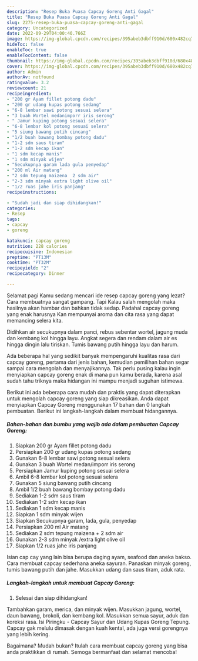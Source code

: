 ```yaml
---
description: "Resep Buka Puasa Capcay Goreng Anti Gagal"
title: "Resep Buka Puasa Capcay Goreng Anti Gagal"
slug: 2275-resep-buka-puasa-capcay-goreng-anti-gagal
category: Uncategorized
date: 2022-09-29T04:00:40.766Z
image: https://img-global.cpcdn.com/recipes/395abeb3dbff910d/680x482cq70/capcay-goreng-foto-resep-utama.jpg
hideToc: false
enableToc: true
enableTocContent: false
thumbnail: https://img-global.cpcdn.com/recipes/395abeb3dbff910d/680x482cq70/capcay-goreng-foto-resep-utama.jpg
cover: https://img-global.cpcdn.com/recipes/395abeb3dbff910d/680x482cq70/capcay-goreng-foto-resep-utama.jpg
author: Admin
authorAv: notfound
ratingvalue: 3.2
reviewcount: 21
recipeingredient:
- "200 gr Ayam fillet potong dadu"
- "200 gr udang kupas potong sedang"
- "6-8 lembar sawi potong sesuai selera"
- "3 buah Wortel medanimporr iris serong"
- " Jamur kuping potong sesuai selera"
- "6-8 lembar kol potong sesuai selera"
- "5 siung bawang putih cincang"
- "1/2 buah bawang bombay potong dadu"
- "1-2 sdm saus tiram"
- "1-2 sdm kecap ikan"
- "1 sdm kecap manis"
- "1 sdm minyak wijen"
- "Secukupnya garam lada gula penyedap"
- "200 ml Air matang"
- "2 sdm tepung maizena  2 sdm air"
- "2-3 sdm minyak extra light olive oil"
- "1/2 ruas jahe iris panjang"
recipeinstructions:

- "Sudah jadi dan siap dihidangkan!"
categories:
- Resep
tags:
- capcay
- goreng

katakunci: capcay goreng 
nutrition: 228 calories
recipecuisine: Indonesian
preptime: "PT13M"
cooktime: "PT32M"
recipeyield: "2"
recipecategory: Dinner

---
```



Selamat pagi Kamu sedang mencari ide resep capcay goreng yang lezat? Cara membuatnya sangat gampang. Tapi Kalau salah mengolah maka hasilnya akan hambar dan bahkan tidak sedap. Padahal capcay goreng yang enak harusnya Kan mempunyai aroma dan cita rasa yang dapat memancing selera kita.


Didihkan air secukupnya dalam panci, rebus sebentar wortel, jagung muda dan kembang kol hingga layu. Angkat segera dan rendam dalam air es hingga dingin lalu tiriskan. Tumis bawang putih hingga layu dan harum.

Ada beberapa hal yang sedikit banyak mempengaruhi kualitas rasa dari capcay goreng, pertama dari jenis bahan, kemudian pemilihan bahan segar sampai cara mengolah dan menyajikannya. Tak perlu pusing kalau ingin menyiapkan capcay goreng enak di mana pun kamu berada, karena asal sudah tahu triknya maka hidangan ini mampu menjadi suguhan istimewa.


Berikut ini ada beberapa cara mudah dan praktis yang dapat diterapkan untuk mengolah capcay goreng yang siap dikreasikan. Anda dapat menyiapkan Capcay Goreng menggunakan 17 bahan dan 0 langkah pembuatan. Berikut ini langkah-langkah dalam membuat hidangannya.

<!--inarticleads1-->

##### Bahan-bahan dan bumbu yang wajib ada dalam pembuatan Capcay Goreng:

1. Siapkan 200 gr Ayam fillet potong dadu
1. Persiapkan 200 gr udang kupas potong sedang
1. Gunakan 6-8 lembar sawi potong sesuai selera
1. Gunakan 3 buah Wortel medan/imporr iris serong
1. Persiapkan  Jamur kuping potong sesuai selera
1. Ambil 6-8 lembar kol potong sesuai selera
1. Gunakan 5 siung bawang putih cincang
1. Ambil 1/2 buah bawang bombay potong dadu
1. Sediakan 1-2 sdm saus tiram
1. Sediakan 1-2 sdm kecap ikan
1. Sediakan 1 sdm kecap manis
1. Siapkan 1 sdm minyak wijen
1. Siapkan Secukupnya garam, lada, gula, penyedap
1. Persiapkan 200 ml Air matang
1. Sediakan 2 sdm tepung maizena + 2 sdm air
1. Gunakan 2-3 sdm minyak /extra light olive oil
1. Siapkan 1/2 ruas jahe iris panjang


Isian cap cay yang lain bisa berupa daging ayam, seafood dan aneka bakso. Cara membuat capcay sederhana aneka sayuran. Panaskan minyak goreng, tumis bawang putih dan jahe. Masukkan udang dan saus tiram, aduk rata. 

<!--inarticleads2-->

##### Langkah-langkah untuk membuat Capcay Goreng:


1. Selesai dan siap dihidangkan!

Tambahkan garam, merica, dan minyak wijen. Masukkan jagung, wortel, daun bawang, brokoli, dan kembang kol. Masukkan semua sayur, aduk dan koreksi rasa. Isi Piringku - Capcay Sayur dan Udang Kupas Goreng Tepung. Capcay gak melulu dimasak dengan kuah kental, ada juga versi gorengnya yang lebih kering. 

Bagaimana? Mudah bukan? Itulah cara membuat capcay goreng yang bisa anda praktikkan di rumah. Semoga bermanfaat dan selamat mencoba!
